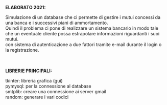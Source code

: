 <p><strong>ELABORATO 2021:</strong></p>                                          		                
Simulazione di un database che ci permette di gestire i mutui concessi da una banca e i successivi piani di ammortamento. <br>
Quindi il problema ci pone di realizzare un sistema bancario in modo tale che un eventuale cliente possa estrapolare informazioni riguardanti i suoi mutui. <br>
con sistema di autenticazione a due fattori tramite e-mail durante il login o la registrazione.<br> <br> <br>

<p><strong>LIBRERIE PRINCIPALI:</strong></p>
tkinter: libreria grafica (gui)<br>
pymysql: per la connessione al database<br>
smtplib: creare una connessione ai server gmail<br>
random: generare i vari codici<br>


